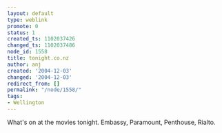 ```yaml
---
layout: default
type: weblink
promote: 0
status: 1
created_ts: 1102037426
changed_ts: 1102037486
node_id: 1558
title: tonight.co.nz
author: anj
created: '2004-12-03'
changed: '2004-12-03'
redirect_from: []
permalink: "/node/1558/"
tags:
- Wellington
---
```

What's on at the movies tonight.  Embassy, Paramount, Penthouse, Rialto.
